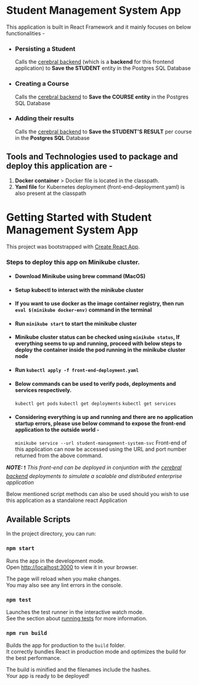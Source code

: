 # Student Management System App

This application is built in React Framework and it mainly focuses on below functionalities - 
* ### Persisting a Student
    Calls the [cerebral backend](https://github.com/vbhardw4/cerebral) (which is a **backend** for this frontend application) to **Save the STUDENT** entity in the Postgres SQL Database

* ### Creating a Course
    Calls the [cerebral backend](https://github.com/vbhardw4/cerebral) to **Save the COURSE entity** in the Postgres SQL Database

* ### Adding their results
    Calls the [cerebral backend](https://github.com/vbhardw4/cerebral) to **Save the STUDENT'S RESULT** per course in the **Postgres SQL** Database

## **Tools and Technologies** used to package and deploy this application are - 
1. **Docker container** > Docker file is located in the classpath.
2. **Yaml file** for Kubernetes deployment (front-end-deployment.yaml) is also present at the classpath


# Getting Started with Student Management System App

This project was bootstrapped with [Create React App](https://github.com/facebook/create-react-app).

### Steps to deploy this app on Minikube cluster.

* #### Download Minikube using brew command (MacOS)
* #### Setup kubectl to interact with the minikube cluster
* #### If you want to use docker as the image container registry, then run `eval $(minikube docker-env)` command in the terminal
* #### Run `minikube start` to start the minikube cluster
* #### Minikube cluster status can be checked using `minikube status`, If everything seems to up and running, proceed with below steps to deploy the container inside the pod running in the minikube cluster node
* #### Run `kubectl apply -f front-end-deployment.yaml`
* #### Below commands can be used to verify pods, deployments and services respectively.
    `kubectl get pods`
    `kubectl get deployments`
    `kubectl get services`

* #### Considering everything is up and running and there are no application startup errors, please use below command to expose the front-end application to the outside world - 
    `minikube service --url student-management-system-svc`
    Front-end of this application can now be accessed using the URL and port number returned from the above command.


**_NOTE:_** :exclamation:  *This front-end can be deployed in conjuntion with the [cerebral backend](https://github.com/vbhardw4/cerebral) deployments to simulate a scalable and distributed enterprise application*

Below mentioned script methods can also be used should you wish to use this application as a standalone react Application
## Available Scripts

In the project directory, you can run:

### `npm start`

Runs the app in the development mode.\
Open [http://localhost:3000](http://localhost:3000) to view it in your browser.

The page will reload when you make changes.\
You may also see any lint errors in the console.

### `npm test`

Launches the test runner in the interactive watch mode.\
See the section about [running tests](https://facebook.github.io/create-react-app/docs/running-tests) for more information.

### `npm run build`

Builds the app for production to the `build` folder.\
It correctly bundles React in production mode and optimizes the build for the best performance.

The build is minified and the filenames include the hashes.\
Your app is ready to be deployed!




